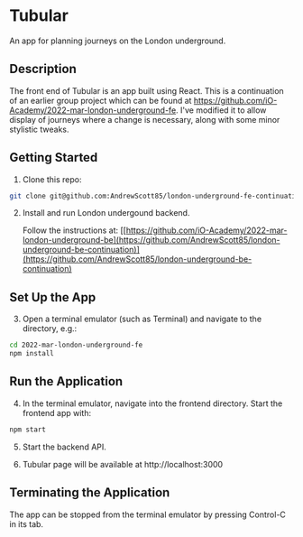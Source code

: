 # Tubular
An app for planning journeys on the London underground.

## Description
The front end of Tubular is an app built using React. This is a continuation of an earlier group project which can be found at https://github.com/iO-Academy/2022-mar-london-underground-fe. I've modified it to allow display of journeys where a change is necessary, along with some minor stylistic tweaks.

## Getting Started
1. Clone this repo:
```bash
git clone git@github.com:AndrewScott85/london-underground-fe-continuation.git
```
2. Install and run London undergound backend.

   Follow the instructions at: [[https://github.com/iO-Academy/2022-mar-london-underground-be](https://github.com/AndrewScott85/london-underground-be-continuation)](https://github.com/AndrewScott85/london-underground-be-continuation)

## Set Up the App
3. Open a terminal emulator (such as Terminal) and navigate to the directory, e.g.:
```bash
cd 2022-mar-london-underground-fe
npm install
```
## Run the Application
4. In the terminal emulator, navigate into the frontend directory. Start the frontend app with:
```bash
npm start
```
5. Start the backend API.

6. Tubular page will be available at http://localhost:3000

## Terminating the Application
The app can be stopped from the terminal emulator by pressing Control-C in its tab.

